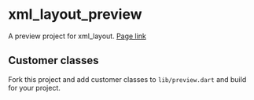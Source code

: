 # xml_layout_preview

A preview project for xml_layout. [Page link](https://gsioteam.github.io/xml_layout_preview/)

## Customer classes

Fork this project and add customer classes to `lib/preview.dart` and build for your project.
